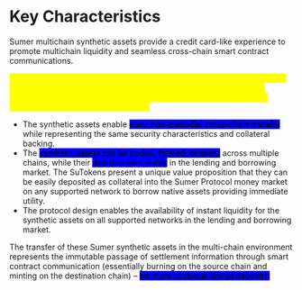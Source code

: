 # Key Characteristics

Sumer multichain synthetic assets provide a credit card-like experience to promote multichain liquidity and seamless cross-chain smart contract communications.&#x20;

<mark style="color:yellow;">As a DeFi user, you can deposit your assets (ETH, BTC, USDC, USDT, etc.) on the native blockchain in the lending and borrowing market to mint synthetic assets (SuUSD, SuETH, SuBTC) that are fungible across the network of all supported blockchains.</mark>

* The synthetic assets enable <mark style="background-color:blue;">easy, non-custodial cross-chain transfer</mark> while representing the same security characteristics and collateral backing.&#x20;
* The <mark style="background-color:blue;">synthetic assets can be traded, farmed, or spent</mark> across multiple chains, while their <mark style="background-color:blue;">deposits earn yields</mark> in the lending and borrowing market. The SuTokens present a unique value proposition that they can be easily deposited as collateral into the Sumer Protocol money market on any supported network to borrow native assets providing immediate utility.&#x20;
* The protocol design enables the availability of instant liquidity for the synthetic assets on all supported networks in the lending and borrowing market.

The transfer of these Sumer synthetic assets in the multi-chain environment represents the immutable passage of settlement information through smart contract communication (essentially burning on the source chain and minting on the destination chain) – <mark style="background-color:blue;">No more custodial bridge deposits!</mark>
